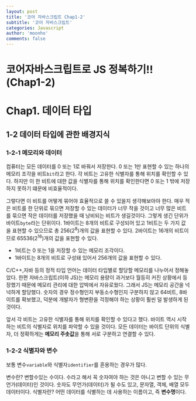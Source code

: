 ```yaml
---
layout: post
title: '코어 자바스크립트 Chap1-2'
subtitle: '코어 자바스크립트'
categories: Javascript
author: 'moonho'
comments: false
---
```


# 코어자바스크립트로 JS 정복하기!! (Chap1-2)

# Chap1. 데이터 타입

## 1-2 데이터 타입에 관한 배경지식

### 1-2-1 메모리와 데이터

컴퓨터는 모든 데이터를 0 또는 1로 바꿔서 저장한다. 0 또는 1만 표현할 수 있는 하나의 메모리 조각을 비트`bit`라고 한다. 각 비트는 고유한 식별자를 통해 위치를 확인할 수 있다. 하지만 이 한 비트에 대한 값을 식별자를 통해 위치를 확인한다면 0 또는 1 밖에 저장하지 못하기 떄문에 비효율적이다.

그렇다면 이 비트를 어떻게 묶어야 효율적으로 쓸 수 있을지 생각해보아야 한다. 매우 적은 비트를 한 단위로 묶으면 저장할 수 있는 데이터가 너무 작을 것이고 너무 많은 비트를 묶으면 작은 데이터를 저장했을 때 낭비되는 비트가 생길것이다. 그렇게 생긴 단위가 바이트`byte`라는 단위이다. 1바이트는 8개의 비트로 구성되어 있고 1비트는 두 가지 값을 표현할 수 있으므로 총 256(2<sup>8</sup>)개의 값을 표현할 수 있다. 2바이트는 16개의 비트이므로 65536(2<sup>16</sup>)개의 값을 표현할 수 있다.

- 1비트는 0 또는 1을 저장할 수 있는 메모리 조각이다.
- 1바이트는 8개의 비트로 구성돼 있어서 256개의 값을 표현할 수 있다.

C/C++,자바 등의 정적 타입 언어는 데이터 타입별로 할당할 메모리를 나누어서 정해놓았다. 한편 자바스크립트(이하 JS)는 메모리 용량이 과거보다 월등히 커진 상황에서 등장했기 때문에 메모리 관리에 대한 압박에서 자유로웠다. 그래서 JS는 메모리 공간을 넉넉하게 할당했다. 숫자의 경우 정수형인지 부동소수형인지 구분하지 않고 64비트, 8바이트를 확보했고, 덕분에 개발자가 형변환을 걱정해야 하는 상황이 훨씬 덜 발생하게 된것이다.

앞서 각 비트는 고유한 식별자를 통해 위치를 확인할 수 있다고 했다. 바이트 역시 시작하는 비트의 식별자로 위치를 파악할 수 있을 것이다. 모든 데이터는 바이트 단위의
식별자, 더 정확하게는 **메모리 주솟값**을 통해 서로 구분하고 연결할 수 있다.

### 1-2-2 식별자와 변수

보통 변수`variable`와 식별자`identifier`를 혼용하는 경우가 많다.

변수란? 변할수있는 수이다. 수라고 해서 꼭 숫자여야 하는 것은 아니고 변할 수 있는 무언가(데이터)인 것이다. 숫자도 무언가(데이터)가 될 수도 있고, 문자열, 객체, 배열 모두 데이터이다.
식별자란? 어떤 데이터를 식별하는 데 사용하는 이름이고, 즉 **변수명**이다.
